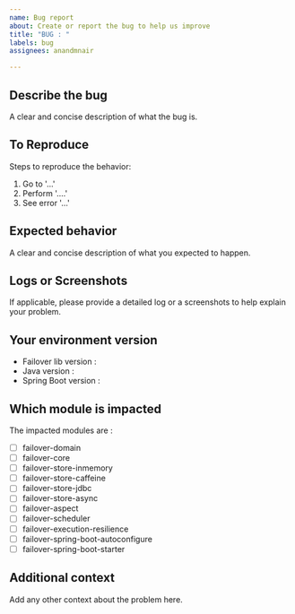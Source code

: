 ```yaml
---
name: Bug report
about: Create or report the bug to help us improve
title: "BUG : "
labels: bug
assignees: anandmnair

---
```


## Describe the bug
A clear and concise description of what the bug is.

## To Reproduce
Steps to reproduce the behavior:
 1. Go to '...'  
 2. Perform '....'  
 3. See error '...'  

## Expected behavior
A clear and concise description of what you expected to happen.

## Logs or Screenshots
If applicable, please provide a detailed log or a screenshots to help explain your problem.

## Your environment version
 - Failover lib version :
 - Java version :
 - Spring Boot version :
 
 ## Which module is impacted
<!-- This impacted modules are -->
<!-- put an `x` the box that apply. -->
The impacted modules are : 
 - [ ] failover-domain
 - [ ] failover-core
 - [ ] failover-store-inmemory
 - [ ] failover-store-caffeine
 - [ ] failover-store-jdbc
 - [ ] failover-store-async
 - [ ] failover-aspect
 - [ ] failover-scheduler
 - [ ] failover-execution-resilience
 - [ ] failover-spring-boot-autoconfigure
 - [ ] failover-spring-boot-starter

## Additional context
Add any other context about the problem here.
